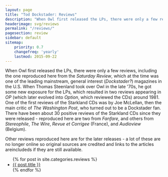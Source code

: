 ```yaml
---
layout: page
title: "Tod Dockstader: Reviews"
description: "When Owl first released the LPs, there were only a few reviews. When Thomas Steenland took over Owl in the late '70s, he got some new exposure for the LPs, abd one of the first reviews of the Starkland CDs was by Joe McLellan, then the main critic of The Washington Post, who turned out to be a Dockstader fan."
headerimage: svg/reviews
permalink: "/reviews/"
pagesection: review
sidebar: default
sitemap:
    priority: 0.7
    changefreq: 'yearly'
    lastmod: 2015-09-22
---
```


When Owl first released the LPs, there were only a few reviews, including the one reproduced here from the *Saturday Review*, which at the time was one of  the leading mainstream, general interest (*Dockstader?*) magazines in the U.S. When Thomas Steenland took over Owl in the late '70s, he got some new exposure for the LPs, which resulted in two reviews appearing in *OP* (which later evolved into *Option*, which reviewed the CDs) around 1981. One of the first reviews of the Starkland CDs was by Joe McLellan, then the main critic of *The Washington Post*, who turned out to be a Dockstader fan. There have been about 30 positive reviews of the Starkland CDs since they were released - reproduced here are two from *Fanfare*, and others from *Stereophile*, *The Wire*, *Revue et Corrigee* (France), and *Audioview* (Belgium).

Other reviews reproduced here are for the later releases - a lot of these are no longer online so original sources are credited and links to the articles areincludeds if they are still available.

<ul>
    {% for post in site.categories.reviews %}
    <li><a href="{{ site.url }}{{ post.url }}">{{ post.title }}</a></li>
    {% endfor %}
</ul>

